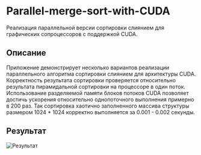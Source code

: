 # Parallel-merge-sort-with-CUDA
Реализация параллельной версии сортировки слиянием для графических сопроцессоров с поддержкой CUDA.
## Описание
Приложение демонстрирует несколько вариантов реализации параллельного алгоритма сортировки слиянием для архитектуры CUDA. Корректность результата сортировки проверяется относительно результата пирамидальной сортировки на процессоре в один поток. Использование разделяемой памяти блоков потоков CUDA позволяет достичь ускорения относительно однопоточного выполнения примерно в 200 раз. Так сортировка хаотично заполненного массива структуры размером 1024 * 1024 корректно выполняется за 0.001 - 0.002 секунды. 
## Результат
![Результат](https://user-images.githubusercontent.com/76095519/214590271-cc6c3854-a656-4a56-9320-af3bb5c95b26.JPG)
